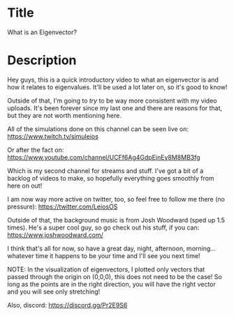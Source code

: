 # Title
What is an Eigenvector?

# Description
Hey guys, this is a quick introductory video to what an eigenvector is and how it relates to eigenvalues. It'll be used a lot later on, so it's good to know!

Outside of that, I'm going to *try* to be way more consistent with my video uploads. It's been forever since my last one and there are reasons for that, but they are not worth mentioning here. 

All of the simulations done on this channel can be seen live on:
https://www.twitch.tv/simuleios

Or after the fact on:
https://www.youtube.com/channel/UCFf6Ag4GdpEjnEy8M8MB3fg

Which is my second channel for streams and stuff. I've got a bit of a backlog of videos to make, so hopefully everything goes smoothly from here on out!

I am now way more active on twitter, too, so feel free to follow me there (no pressure): 
https://twitter.com/LeiosOS

Outside of that, the background music is from Josh Woodward (sped up 1.5 times). He's a super cool guy, so go check out his stuff, if you can:
https://www.joshwoodward.com/

I think that's all for now, so have a great day, night, afternoon, morning... whatever time it happens to be your time and I'll see you next time!

NOTE: In the visualization of eigenvectors, I plotted only vectors that passed through the origin on (0,0,0), this does not need to be the case! So long as the points are in the right direction, you will have the right vector and you will see only stretching!

Also, discord:
https://discord.gg/Pr2E9S6
